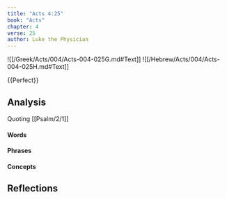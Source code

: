 ```yaml
---
title: "Acts 4:25"
book: "Acts"
chapter: 4
verse: 25
author: Luke the Physician
---
```

![[/Greek/Acts/004/Acts-004-025G.md#Text]]
![[/Hebrew/Acts/004/Acts-004-025H.md#Text]]

{{Perfect}}

## Analysis

Quoting [[Psalm/2/1]]

#### Words

#### Phrases

#### Concepts

## Reflections
